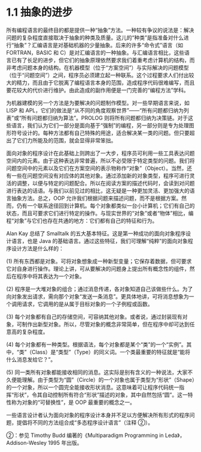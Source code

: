 # 1.1 抽象的进步

所有编程语言的最终目的都是提供一种“抽象”方法。一种较有争议的说法是：解决问题的复杂程度直接取决于抽象的种类及质量。这儿的“种类”是指准备对什么进行“抽象”？汇编语言是对基础机器的少量抽象。后来的许多“命令式”语言（如 FORTRAN，BASIC 和 C）是对汇编语言的一种抽象。与汇编语言相比，这些语言已有了长足的进步，但它们的抽象原理依然要求我们着重考虑计算机的结构，而非考虑问题本身的结构。在机器模型（位于“方案空间”）与实际解决的问题模型（位于“问题空间”）之间，程序员必须建立起一种联系。这个过程要求人们付出较大的精力，而且由于它脱离了编程语言本身的范围，造成程序代码很难编写，而且要花较大的代价进行维护。由此造成的副作用便是一门完善的“编程方法”学科。

为机器建模的另一个方法是为要解决的问题制作模型。对一些早期语言来说，如 LISP 和 APL，它们的做法是“从不同的角度观察世界”——“所有问题都归纳为列表”或“所有问题都归纳为算法”。PROLOG 则将所有问题都归纳为决策链。对于这些语言，我们认为它们一部分是面向基于“强制”的编程，另一部分则是专为处理图形符号设计的。每种方法都有自己特殊的用途，适合解决某一类的问题。但只要超出了它们力所能及的范围，就会显得非常笨拙。

面向对象的程序设计在此基础上则跨出了一大步，程序员可利用一些工具表达问题空间内的元素。由于这种表达非常普遍，所以不必受限于特定类型的问题。我们将问题空间中的元素以及它们在方案空间的表示物称作“对象”（Object）。当然，还有一些在问题空间没有对应体的其他对象。通过添加新的对象类型，程序可进行灵活的调整，以便与特定的问题配合。所以在阅读方案的描述代码时，会读到对问题进行表达的话语。与我们以前见过的相比，这无疑是一种更加灵活、更加强大的语言抽象方法。总之，OOP 允许我们根据问题来描述问题，而不是根据方案。然而，仍有一个联系途径回到计算机。每个对象都类似一台小计算机；它们有自己的状态，而且可要求它们进行特定的操作。与现实世界的“对象”或者“物体”相比，编程“对象”与它们也存在共通的地方：它们都有自己的特征和行为。

Alan Kay 总结了 Smalltalk 的五大基本特征。这是第一种成功的面向对象程序设计语言，也是 Java 的基础语言。通过这些特征，我们可理解“纯粹”的面向对象程序设计方法是什么样的：

(1) 所有东西都是对象。可将对象想象成一种新型变量；它保存着数据，但可要求它对自身进行操作。理论上讲，可从要解决的问题身上提出所有概念性的组件，然后在程序中将其表达为一个对象。

(2) 程序是一大堆对象的组合；通过消息传递，各对象知道自己该做些什么。为了向对象发出请求，需向那个对象“发送一条消息”。更具体地讲，可将消息想象为一个调用请求，它调用的是从属于目标对象的一个子例程或函数。

(3) 每个对象都有自己的存储空间，可容纳其他对象。或者说，通过封装现有对象，可制作出新型对象。所以，尽管对象的概念非常简单，但在程序中却可达到任意高的复杂程度。

(4) 每个对象都有一种类型。根据语法，每个对象都是某个“类”的一个“实例”。其中，“类”（Class）是“类型”（Type）的同义词。一个类最重要的特征就是“能将什么消息发给它？”。

(5) 同一类所有对象都能接收相同的消息。这实际是别有含义的一种说法，大家不久便能理解。由于类型为“圆”（Circle）的一个对象也属于类型为“形状”（Shape）的一个对象，所以一个圆完全能接收形状消息。这意味着可让程序代码统一指挥“形状”，令其自动控制所有符合“形状”描述的对象，其中自然包括“圆”。这一特性称为对象的“可替换性”，是 OOP 最重要的概念之一。

一些语言设计者认为面向对象的程序设计本身并不足以方便解决所有形式的程序问题，提倡将不同的方法组合成“多态程序设计语言”（注释 ②）。

②：参见 Timothy Budd 编著的《Multiparadigm Programming in Leda》，Addison-Wesley 1995 年出版。
